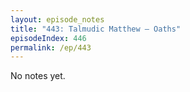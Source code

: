 ```yaml
---
layout: episode_notes
title: "443: Talmudic Matthew — Oaths"
episodeIndex: 446
permalink: /ep/443
---
```

No notes yet.
